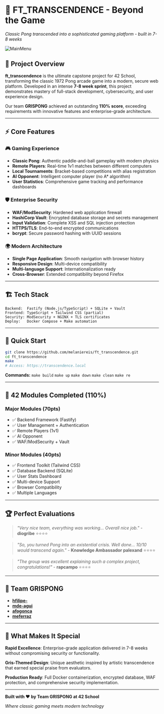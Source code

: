 # 🚀 **FT_TRANSCENDENCE** - Beyond the Game


*Classic Pong transcended into a sophisticated gaming platform - built in 7-8 weeks*

![MainMenu](./Gris.gif)

## 🌟 **Project Overview**

**ft_transcendence** is the ultimate capstone project for 42 School, transforming the classic 1972 Pong arcade game into a modern, secure web platform. Developed in an intense **7-8 week sprint**, this project demonstrates mastery of full-stack development, cybersecurity, and user experience design.

Our team **GRISPONG** achieved an outstanding **110% score**, exceeding requirements with innovative features and enterprise-grade architecture.

***

## ⚡ **Core Features**

### 🎮 **Gaming Experience**
- **Classic Pong**: Authentic paddle-and-ball gameplay with modern physics
- **Remote Players**: Real-time 1v1 matches between different computers
- **Local Tournaments**: Bracket-based competitions with alias registration
- **AI Opponent**: Intelligent computer player (no A* algorithm)
- **User Statistics**: Comprehensive game tracking and performance dashboards

### 🛡️ **Enterprise Security**
- **WAF/ModSecurity**: Hardened web application firewall
- **HashiCorp Vault**: Encrypted database storage and secrets management
- **Input Validation**: Complete XSS and SQL injection protection
- **HTTPS/TLS**: End-to-end encrypted communications
- **bcrypt**: Secure password hashing with UUID sessions

### 🌍 **Modern Architecture**
- **Single Page Application**: Smooth navigation with browser history
- **Responsive Design**: Multi-device compatibility
- **Multi-language Support**: Internationalization ready
- **Cross-Browser**: Extended compatibility beyond Firefox

***

## 🏗️ **Tech Stack**

```
Backend:  Fastify (Node.js/TypeScript) + SQLite + Vault
Frontend: TypeScript + Tailwind CSS (partial)
Security: ModSecurity + NGINX + TLS certificates  
Deploy:   Docker Compose + Make automation
```

***

## 🚀 **Quick Start**

```bash
git clone https://github.com/melaniereis/ft_transcendence.git
cd ft_transcendence
make
# Access: https://transcendence.local
```

**Commands:** `make build` `make up` `make down` `make clean` `make re`

***

## 🏅 **42 Modules Completed (110%)**

### **Major Modules (70pts)**
- ✅ Backend Framework (Fastify)
- ✅ User Management + Authentication 
- ✅ Remote Players (1v1)
- ✅ AI Opponent
- ✅ WAF/ModSecurity + Vault

### **Minor Modules (40pts)**
- ✅ Frontend Toolkit (Tailwind CSS)
- ✅ Database Backend (SQLite)
- ✅ User Stats Dashboard
- ✅ Multi-device Support
- ✅ Browser Compatibility
- ✅ Multiple Languages

***

## 🏆 **Perfect Evaluations**

> *"Very nice team, everything was working... Overall nice job."* - **diogribe** ⭐⭐⭐⭐

> *"So, you turned Pong into an existential crisis. Well done... 10/10 would transcend again."* - **Knowledge Ambassador palexand** ⭐⭐⭐⭐

> *"The group was excellent explaining such a complex project, congratulations!"* - **rapcampo** ⭐⭐⭐⭐

***

## 👥 **Team GRISPONG**

- **[hfilipe-](https://profile.intra.42.fr/users/hfilipe-)**
- **[mde-agui](https://profile.intra.42.fr/users/mde-agui)**
- **[afogonca](https://profile.intra.42.fr/users/afogonca)**
- **[meferraz](https://profile.intra.42.fr/users/meferraz)**

***

## 🌟 **What Makes It Special**

**Rapid Excellence**: Enterprise-grade application delivered in 7-8 weeks without compromising security or functionality.

**Gris-Themed Design**: Unique aesthetic inspired by artistic transcendence that earned special praise from evaluators.

**Production Ready**: Full Docker containerization, encrypted database, WAF protection, and comprehensive security implementation.

***

**Built with ❤️ by Team GRISPONG at 42 School**

*Where classic gaming meets modern technology*
